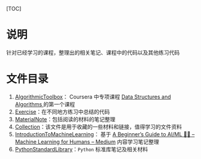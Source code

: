 [TOC]

# 说明
针对已经学习的课程，整理出的相关笔记、课程中的代码以及其他练习代码

# 文件目录
1. [AlgorithmicToolbox](./AlgorithmicToolbox)： Coursera 中专项课程 [Data Structures and Algorithms ](https://www.coursera.org/specializations/data-structures-algorithms) 的第一个课程
2. [Exercise](./Exercise)：在不同地方练习中总结的代码
3. [MaterialNote](./MaterialNote)：包括阅读的材料的笔记整理
4. [Collection](./Collection.md)：该文件是用于收藏的一些材料和链接，值得学习的文件资料
5. [IntroductionToMachineLearning](./IntroductionToMachineLearning)： 基于 [A Beginner’s Guide to AI/ML 🤖👶 – Machine Learning for Humans – Medium](https://medium.com/machine-learning-for-humans/why-machine-learning-matters-6164faf1df12) 内容学习笔记整理
6. [PythonStandardLibrary](PythonStandardLibrary)：`Python` 标准库笔记及相关材料
